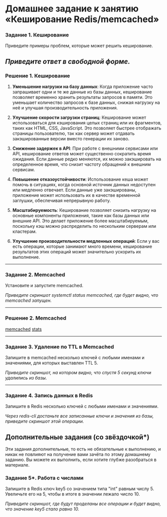 # Домашнее задание к занятию «Кеширование Redis/memcached»


### Задание 1. Кеширование 

Приведите примеры проблем, которые может решить кеширование. 

*Приведите ответ в свободной форме.*
---
### Решение 1. Кеширование
1. **Уменьшение нагрузки на базу данных**: Когда приложение часто запрашивает одни и те же данные из базы данных, кеширование позволяет временно хранить результаты запросов в памяти. Это уменьшает количество запросов к базе данных, снижая нагрузку на неё и улучшая производительность приложения.

2. **Улучшение скорости загрузки страниц**: Кеширование может использоваться для кэширования целых страниц или их фрагментов, таких как HTML, CSS, JavaScript. Это позволяет быстрее отображать страницы пользователю, так как сервер может отдавать закэшированные версии вместо генерации их заново.

3. **Снижение задержек в API**: При работе с внешними сервисами или API, кеширование ответов может существенно сократить время ожидания. Если данные редко меняются, их можно закэшировать на определенное время, что снизит частоту обращений к внешним сервисам.

4. **Повышение отказоустойчивости**: Использование кеша может помочь в ситуациях, когда основной источник данных недоступен или медленно отвечает. Если данные уже закэшированы, приложение может использовать их в качестве временной заглушки, обеспечивая непрерывную работу.

5. **Масштабируемость**: Кеширование позволяет снизить нагрузку на основные компоненты приложения, такие как базы данных или внешние API. Это делает приложение более масштабируемым, поскольку кэш можно распределить по нескольким серверам или кластерам.

6. **Улучшение производительности медленных операций**: Если у вас есть операции, которые занимают много времени, кеширование результатов этих операций может значительно ускорить их выполнение.

---

### Задание 2. Memcached

Установите и запустите memcached.

*Приведите скриншот systemctl status memcached, где будет видно, что memcached запущен.*

---
### Решение 2. Memcached
[memcached](https://github.com/sash3939/Redis-memcached/assets/156709540/ee9704a4-d321-4f9b-9ac1-1241aa88a64b)
[stats](https://github.com/sash3939/Redis-memcached/assets/156709540/fa79097e-2647-4d0e-8769-bdaf85555a5c)

---

### Задание 3. Удаление по TTL в Memcached

Запишите в memcached несколько ключей с любыми именами и значениями, для которых выставлен TTL 5. 

*Приведите скриншот, на котором видно, что спустя 5 секунд ключи удалились из базы.*

---

### Задание 4. Запись данных в Redis

Запишите в Redis несколько ключей с любыми именами и значениями. 

*Через redis-cli достаньте все записанные ключи и значения из базы, приведите скриншот этой операции.*


## Дополнительные задания (со звёздочкой*)
Эти задания дополнительные, то есть не обязательные к выполнению, и никак не повлияют на получение вами зачёта по этому домашнему заданию. Вы можете их выполнить, если хотите глубже разобраться в материале.

### Задание 5*. Работа с числами 

Запишите в Redis ключ key5 со значением типа "int" равным числу 5. Увеличьте его на 5, чтобы в итоге в значении лежало число 10.  

*Приведите скриншот, где будут проделаны все операции и будет видно, что значение key5 стало равно 10.*
